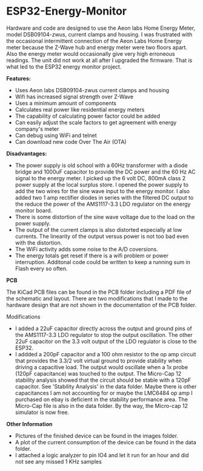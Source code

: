 # ESP32-Energy-Monitor
Hardware and code are designed to use the Aeon labs Home Energy Meter, model DSB09104-zwus, current clamps and housing.  I was frustrated with the occasional intermittent connection of the Aeon Labs Home Energy meter because the Z-Wave hub and energy meter were two floors apart.  Also the energy meter would occasionally give very high erroneous readings.  The unit did not work at all after I upgraded the firmware. That is what led to the ESP32 energy monitor project.

**Features:**
* Uses Aeon labs DSB09104-zwus current clamps and housing
* Wifi has increased signal strength over Z-Wave
* Uses a minimum amount of components
* Calculates real power like residential energy meters
* The capability of calculating power factor could be added
* Can easily adjust the scale factors to get agreement with energy company's meter
* Can debug using WiFi and telnet
* Can download new code Over The Air (OTA)


**Disadvantages:**
* The power supply is old school with a 60Hz transformer with a diode bridge and 1000uF capacitor to provide the DC power and the 60 Hz AC signal to the energy meter.  I picked up the 6 volt DC, 800mA class 2 power supply at the local surplus store.  I opened the power supply to add the two wires for the sine wave input to the energy monitor.  I also added two 1 amp rectifier diodes in series with the filtered DC output to the reduce the power of the AMS1117-3.3 LDO regulator on the energy monitor board.
* There is some distortion of the sine wave voltage due to the load on the power supply.
* The output of the current clamps is also distorted especially at low currents. The linearity of the output versus power is not too bad even with the distortion.
* The WiFi activity adds some noise to  the A/D coversions.
* The energy totals get reset if there is a wifi problem or power interruption. Additonal code could be written to keep a running sum in Flash every so often.


**PCB**

The KiCad PCB files can be found in the PCB folder including a PDF file of the schematic and layout.
There are two modifications that I made to the hardware design that are not shown in the documentation of the PCB folder.

Modifications
* I added a 22uF capacitor directly across the output and ground pins of the AMS1117-3.3 LDO regulator to stop the output oscillation.  The other 22uF capacitor on the 3.3 volt output of the LDO regulator is close to the ESP32. 
* I addded a 200pF capacitor and a 100 ohm resistor to the op amp circuit that provides the 3.3/2 volt virtual ground to provide stability when driving a capacitive load.  The output would oscillate when a 1x probe (120pF capacitance) was touched to the output.  The Micro-Cap 12 stability analysis showed that the circuit should be stable with a 120pF capacitor.  See 'Stability Analysis' in the data folder. Maybe there is other capacitances I am not accounting for or maybe the LMC6484 op amp I purchased on ebay is deficient in the stability performance area.  The Micro-Cap file is also in the data folder.  By the way, the Micro-cap 12 simulator is now free. 

**Other Information**

* Pictures of the finished device can be found in the images folder.
* A plot of the current consumption of the device can be found in the data folder.
* I attached a logic analyzer  to pin IO4 and let it run for an hour and did not see any missed 1 KHz samples
